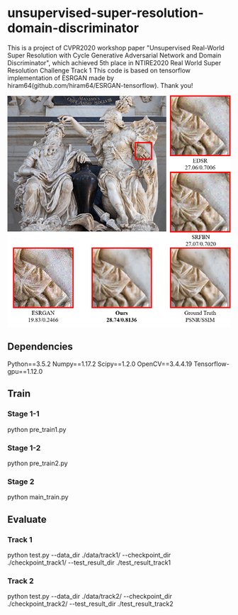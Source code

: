 # unsupervised-super-resolution-domain-discriminator
This is a project of CVPR2020 workshop paper "Unsupervised Real-World Super Resolution with Cycle Generative Adversarial Network and Domain Discriminator", which achieved 5th place in NTIRE2020 Real World Super Resolution Challenge Track 1
This code is based on tensorflow implementation of ESRGAN made by hiram64(github.com/hiram64/ESRGAN-tensorflow). Thank you!

![image1](./image/example1.jpg)


## Dependencies
Python==3.5.2
Numpy==1.17.2
Scipy==1.2.0
OpenCV==3.4.4.19
Tensorflow-gpu==1.12.0


## Train
### Stage 1-1
python pre_train1.py
### Stage 1-2
python pre_train2.py
### Stage 2
python main_train.py

## Evaluate
### Track 1
python test.py --data_dir ./data/track1/ --checkpoint_dir ./checkpoint_track1/ --test_result_dir ./test_result_track1
### Track 2
python test.py --data_dir ./data/track2/ --checkpoint_dir ./checkpoint_track2/ --test_result_dir ./test_result_track2

